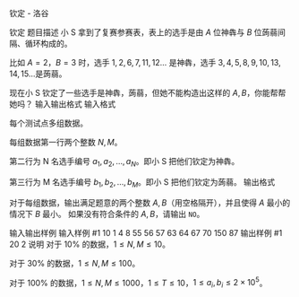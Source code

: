 



钦定 - 洛谷














钦定
题目描述
小 S 拿到了复赛参赛表，表上的选手是由 $A$ 位神犇与 $B$ 位蒟蒻间隔、循环构成的。

比如 $A=2$，$B=3$ 时，选手 $1,2,6,7,11,12\dots$ 是神犇，选手 $3,4,5,8,9,10,13,14,15\dots$是蒟蒻。

现在小 S 钦定了一些选手是神犇，蒟蒻，但她不能构造出这样的 $A,B$，你能帮帮她吗？
输入输出格式
输入格式

每个测试点多组数据。

每组数据第一行两个整数 $N,M$。

第二行为 N 名选手编号 $a_1,a_2,\dots,a_N$。即小 S 把他们钦定为神犇。

第三行为 M 名选手编号 $b_1,b_2,\dots,b_M$。即小 S 把他们钦定为蒟蒻。
输出格式

对于每组数据，输出满足题意的两个整数 $A,B$（用空格隔开），并且使得 $A$ 最小的情况下 $B$ 最小。 如果没有符合条件的 $A,B$，请输出 `NO`。

输入输出样例
输入样例 #1
10 1
4 8 55 56 57 63 64 67 70 150
87
输出样例 #1
20 2
说明
对于 $10 \%$ 的数据，$1 \le N,M \le 10$。

对于 $30 \%$ 的数据，$1 \le N,M \le 100$。

对于 $100 \%$ 的数据，$1 \le N,M \le 1000$，$1 \le T \le 10$，$1 \le a_i,b_i \le 2 \times 10 ^ 5$。






